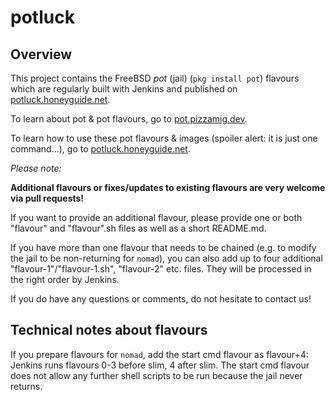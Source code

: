 # potluck

## Overview

This project contains the FreeBSD *pot* (jail) (```pkg install pot```) flavours which are regularly built with Jenkins and published on [potluck.honeyguide.net](https://potluck.honeyguide.net).

To learn about pot & pot flavours, go to [pot.pizzamig.dev](https://pot.pizzamig.dev).

To learn how to use these pot flavours & images (spoiler alert: it is just one command...), go to [potluck.honeyguide.net](https://potluck.honeyguide.net).

*Please note:*

**Additional flavours or fixes/updates to existing flavours are very welcome via pull requests!**

If you want to provide an additional flavour, please provide one or both "flavour" and "flavour".sh files as well as a short README.md.

If you have more than one flavour that needs to be chained (e.g. to modify the jail to be non-returning for ```nomad```), you can also add up to four additional "flavour-1"/"flavour-1.sh", "flavour-2" etc. files. They will be processed in the right order by Jenkins.

If you do have any questions or comments, do not hesitate to contact us!

## Technical notes about flavours

If you prepare flavours for ```nomad```, add the start cmd flavour as flavour+4: Jenkins runs flavours 0-3 before slim, 4 after slim. The start cmd flavour does not allow any further shell scripts to be run because the jail never returns.
